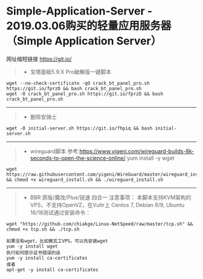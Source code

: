 # Simple-Application-Server - 2019.03.06购买的轻量应用服务器 （Simple Application Server）

网址缩短链接 https://git.io/

> * 宝塔面板5.9.X Pro破解版一键脚本
```
wget --no-check-certificate -qO crack_bt_panel_pro.sh https://git.io/fprzD && bash crack_bt_panel_pro.sh
wget -O crack_bt_panel_pro.sh https://git.io/fprzD && bash crack_bt_panel_pro.sh
```

---
> * 删除安骑士

``` 
wget -O initial-server.sh https://git.io/fhpiq && bash initial-server.sh
```

---
> * wireguard脚本
参考:https://www.yigeni.com/wireguard-builds-8k-seconds-to-open-the-science-online/
yum install -y wget
```
wget https://raw.githubusercontent.com/yigeni/WireGuard/master/wireguard_install.sh && chmod +x wireguard_install.sh && ./wireguard_install.sh
```

---
> * BBR 原版/魔改/Plus/锐速 四合一
注意事项：
本脚本支持KVM架构的VPS，不支持OpenVZ，在Vultr上 Centos 7, Debian 8/9, Ubuntu 16/18测试通过安装命令：
```
wget "https://github.com/chiakge/Linux-NetSpeed/raw/master/tcp.sh" && chmod +x tcp.sh && ./tcp.sh

如果没有wget，比如搬瓦工VPS，可以先安装wget
yum -y install wget
执行如何提示证书错误的话
yum -y install ca-certificates
或者
apt-get -y install ca-certificates
```
